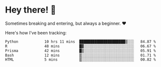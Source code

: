 # Hey there! 👋
Sometimes breaking and entering, but always a beginner. ❤️

Here's how I've been tracking:
<!--START_SECTION:waka-->

```txt
Python            10 hrs 11 mins  █████████████████████▒░░░   84.87 %
R                 48 mins         █▓░░░░░░░░░░░░░░░░░░░░░░░   06.67 %
Prisma            42 mins         █▒░░░░░░░░░░░░░░░░░░░░░░░   05.91 %
Bash              12 mins         ▒░░░░░░░░░░░░░░░░░░░░░░░░   01.71 %
HTML              5 mins          ▒░░░░░░░░░░░░░░░░░░░░░░░░   00.82 %
```

<!--END_SECTION:waka-->
